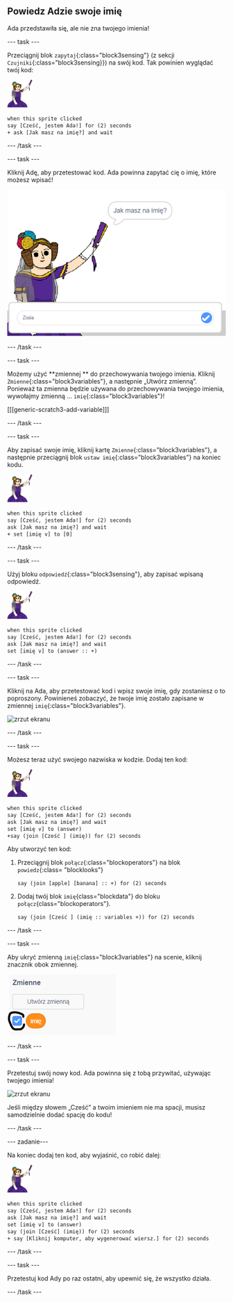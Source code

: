 ## Powiedz Adzie swoje imię

Ada przedstawiła się, ale nie zna twojego imienia!

--- task ---

Przeciągnij blok `zapytaj`{:class="block3sensing"} (z sekcji `Czujniki`{:class="block3sensing}}) na swój kod. Tak powinien wyglądać twój kod:

![duszek ady](images/ada-sprite.png)

```blocks3
when this sprite clicked
say [Cześć, jestem Ada!] for (2) seconds
+ ask [Jak masz na imię?] and wait
```

--- /task ---

--- task ---

Kliknij Adę, aby przetestować kod. Ada powinna zapytać cię o imię, które możesz wpisać!

![duszek ady pyta, jak masz na imię](images/poetry-input.png)

--- /task ---

--- task ---

Możemy użyć **zmiennej ** do przechowywania twojego imienia. Kliknij `Zmienne`{:class="block3variables"}, a następnie „Utwórz zmienną”. Ponieważ ta zmienna będzie używana do przechowywania twojego imienia, wywołajmy zmienną ... `imię`{:class="block3variables"}!

[[[generic-scratch3-add-variable]]]

--- /task ---

--- task ---

Aby zapisać swoje imię, kliknij kartę `Zmienne`{:class="block3variables"}, a następnie przeciągnij blok `ustaw imię`{:class="block3variables"} na koniec kodu.

![duszek ady](images/ada-sprite.png)

```blocks3
when this sprite clicked
say [Cześć, jestem Ada!] for (2) seconds
ask [Jak masz na imię?] and wait
+ set [imię v] to [0]
```

--- /task ---

--- task ---

Użyj bloku `odpowiedź`{:class="block3sensing"}, aby zapisać wpisaną odpowiedź.

![duszek ady](images/ada-sprite.png)

```blocks3
when this sprite clicked
say [Cześć, jestem Ada!] for (2) seconds
ask [Jak masz na imię?] and wait
set [imię v] to (answer :: +)
```

--- /task ---

--- task ---

Kliknij na Ada, aby przetestować kod i wpisz swoje imię, gdy zostaniesz o to poproszony. Powinieneś zobaczyć, że twoje imię zostało zapisane w zmiennej `imię`{:class="block3variables"}.

![zrzut ekranu](images/poetry-imię-test.png)

--- /task ---

--- task ---

Możesz teraz użyć swojego nazwiska w kodzie. Dodaj ten kod:

![duszek ady](images/ada-sprite.png)

```blocks3
when this sprite clicked
say [Cześć, jestem Ada!] for (2) seconds
ask [Jak masz na imię?] and wait
set [imię v] to (answer)
+say (join [Cześć ] (imię)) for (2) seconds 
```

Aby utworzyć ten kod:

1. Przeciągnij blok `połącz`{:class="blockoperators"} na blok `powiedz`{:class= "blocklooks"}
    
    ```blocks3
    say (join [apple] [banana] :: +) for (2) seconds
    ```

2. Dodaj twój blok `imię`{class="blockdata"} do bloku `połącz`{class="blockoperators"}.
    
    ```blocks3
    say (join [Cześć ] (imię :: variables +)) for (2) seconds
    ```

--- /task ---

--- task ---

Aby ukryć zmienną `imię`{:class="block3variables"} na scenie, kliknij znacznik obok zmiennej.

![zaznacz zmienną imię](images/poetry-tick-annotated.png)

--- /task ---

--- task ---

Przetestuj swój nowy kod. Ada powinna się z tobą przywitać, używając twojego imienia!

![zrzut ekranu](images/poetry-imię-test2.png)

Jeśli między słowem „Cześć” a twoim imieniem nie ma spacji, musisz samodzielnie dodać spację do kodu!

--- /task ---

--- zadanie---

Na koniec dodaj ten kod, aby wyjaśnić, co robić dalej:

![duszek ady](images/ada-sprite.png)

```blocks3
when this sprite clicked
say [Cześć, jestem Ada!] for (2) seconds
ask [Jak masz na imię?] and wait
set [imię v] to (answer)
say (join [Cześć] (imię)) for (2) seconds 
+ say [Kliknij komputer, aby wygenerować wiersz.] for (2) seconds 
```

--- /task ---

--- task ---

Przetestuj kod Ady po raz ostatni, aby upewnić się, że wszystko działa.

--- /task ---